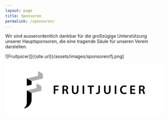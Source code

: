 ```yaml
---
layout: page
title: Sponsoren
permalink: /sponsoren/
---
```


Wir sind ausserordentlich dankbar für die großzügige Unterstützung unserer Hauptsponsoren, die eine tragende Säule für unseren Verein darstellen.

![Fruitjuicer][{{site.url}}/assets/images/sponsoren/fj.png]

![Fruitjuicer](/assets/images/sponsoren/fj.png)